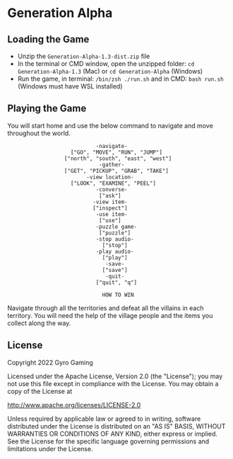 # Generation Alpha

## Loading the Game

* Unzip the `Generation-Alpha-1.3-dist.zip` file
* In the terminal or CMD window, open the unzipped folder: `cd Generation-Alpha-1.3` (Mac) or `cd Generation-Alpha` (Windows)
* Run the game, in terminal: `/bin/zsh ./run.sh` and in CMD: `bash run.sh` (Windows must have WSL installed)

## Playing the Game

You will start home and use the below command to navigate and move throughout the world.

                                -navigate-
                        ["GO", "MOVE", "RUN", "JUMP"]
                      ["north", "south", "east", "west"]
                                 -gather-
                      ["GET", "PICKUP", "GRAB", "TAKE"]
                             -view location-
                        ["LOOK", "EXAMINE", "PEEL"]
                                -converse-
                                 ["ask"]
                               -view item-
                               ["inspect"]
                                -use item-
                                 ["use"]
                                -puzzle game-
                                 ["puzzle"]
                                -stop audio-
                                  ["stop"]
                                -play audio-
                                  ["play"]
                                   -save-
                                  ["save"]
                                   -quit-
                                ["quit", "q"]

                                  HOW TO WIN
Navigate through all the territories and defeat all the villains in each territory. You will need the help of the
village people and the items you collect along the way.

## License

Copyright 2022 Gyro Gaming

Licensed under the Apache License, Version 2.0 (the "License"); you may not use this file except in compliance with the License. You may obtain a copy of the License at

http://www.apache.org/licenses/LICENSE-2.0

Unless required by applicable law or agreed to in writing, software distributed under the License is distributed on an "AS IS" BASIS, WITHOUT WARRANTIES OR CONDITIONS OF ANY KIND, either express or implied. See the License for the specific language governing permissions and limitations under the License.
